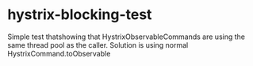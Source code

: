 # hystrix-blocking-test
Simple test thatshowing that HystrixObservableCommands are using the same thread pool as the caller. Solution is using normal HystrixCommand.toObservable 

